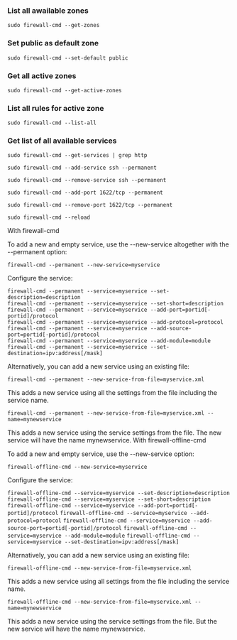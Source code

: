 ### List all awailable zones
`sudo firewall-cmd --get-zones`

### Set public as default zone
`sudo firewall-cmd --set-default public`

### Get all active zones
`sudo firewall-cmd --get-active-zones`

### List all rules for active zone
`sudo firewall-cmd --list-all`

### Get list of all available services
`sudo firewall-cmd --get-services | grep http`

`sudo firewall-cmd --add-service ssh --permanent`

`sudo firewall-cmd --remove-service ssh --permanent`

`sudo firewall-cmd --add-port 1622/tcp --permanent`

`sudo firewall-cmd --remove-port 1622/tcp --permanent`

`sudo firewall-cmd --reload`


With firewall-cmd

To add a new and empty service, use the --new-service altogether with the --permanent option:

`firewall-cmd --permanent --new-service=myservice`

Configure the service:

```
firewall-cmd --permanent --service=myservice --set-description=description
firewall-cmd --permanent --service=myservice --set-short=description
firewall-cmd --permanent --service=myservice --add-port=portid[-portid]/protocol
firewall-cmd --permanent --service=myservice --add-protocol=protocol
firewall-cmd --permanent --service=myservice --add-source-port=portid[-portid]/protocol
firewall-cmd --permanent --service=myservice --add-module=module
firewall-cmd --permanent --service=myservice --set-destination=ipv:address[/mask]
```

Alternatively, you can add a new service using an existing file:

`firewall-cmd --permanent --new-service-from-file=myservice.xml`

This adds a new service using all the settings from the file including the service name.

`firewall-cmd --permanent --new-service-from-file=myservice.xml --name=mynewservice`

This adds a new service using the service settings from the file. The new service will have the name mynewservice.
With firewall-offline-cmd

To add a new and empty service, use the --new-service option:

`firewall-offline-cmd --new-service=myservice`

Configure the service:

`firewall-offline-cmd --service=myservice --set-description=description`
`firewall-offline-cmd --service=myservice --set-short=description`
`firewall-offline-cmd --service=myservice --add-port=portid[-portid]/protocol`
`firewall-offline-cmd --service=myservice --add-protocol=protocol`
`firewall-offline-cmd --service=myservice --add-source-port=portid[-portid]/protocol`
`firewall-offline-cmd --service=myservice --add-module=module`
`firewall-offline-cmd --service=myservice --set-destination=ipv:address[/mask]`

Alternatively, you can add a new service using an existing file:

`firewall-offline-cmd --new-service-from-file=myservice.xml`

This adds a new service using all settings from the file including the service name.

`firewall-offline-cmd --new-service-from-file=myservice.xml --name=mynewservice`

This adds a new service using the service settings from the file. But the new service will have the name mynewservice.
